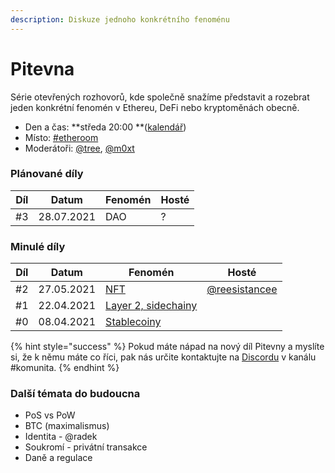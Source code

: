 ```yaml
---
description: Diskuze jednoho konkrétního fenoménu
---
```


# Pitevna

Série otevřených rozhovorů, kde společně snažíme představit a rozebrat jeden konkrétní fenomén v Ethereu, DeFi nebo kryptoměnách obecně.

* Den a čas: **středa 20:00 **([kalendář](https://forum.gwei.cz/calendar))
* Místo: [#etheroom](./)
* Moderátoři: [@tree](https://forum.gwei.cz/u/tree), [@m0xt](https://forum.gwei.cz/u/m0xt)

### Plánované díly

| Díl | Datum      | Fenomén | Hosté |
| --- | ---------- | ------- | ----- |
| #3  | 28.07.2021 | DAO     | ?     |

### Minulé díly

| Díl | Datum      | Fenomén                                                                         | Hosté                                             |
| --- | ---------- | ------------------------------------------------------------------------------- | ------------------------------------------------- |
| #2  | 27.05.2021 | [NFT](https://forum.gwei.cz/t/pitevna-2-nft/366)                                | [@reesistancee](https://twitter.com/reesistancee) |
| #1  | 22.04.2021 | [Layer 2, sidechainy](https://forum.gwei.cz/t/pitevna-1-layer-2-sidechainy/348) |                                                   |
| #0  | 08.04.2021 | [Stablecoiny](https://forum.gwei.cz/t/tema-stablecoiny/335)                     |                                                   |

{% hint style="success" %}
Pokud máte nápad na nový díl Pitevny a myslíte si, že k němu máte co říci, pak nás určite kontaktujte na [Discordu](../../komunikacni-kanaly/discord.md) v kanálu #komunita.
{% endhint %}

### Další témata do budoucna

* PoS vs PoW
* BTC (maximalismus)
* Identita - @radek
* Soukromí - privátní transakce
* Daně a regulace
